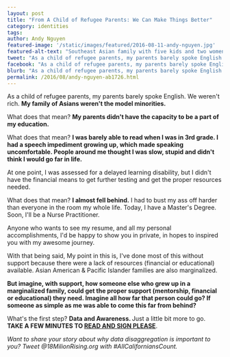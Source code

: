 ```yaml
---
layout: post
title: "From A Child of Refugee Parents: We Can Make Things Better"
category: identities
tags:
author: Andy Nguyen
featured-image: '/static/images/featured/2016-08-11-andy-nguyen.jpg'
featured-alt-text: "Southeast Asian family with five kids and two women stands in front of beach. Most smile into the camera, others aren't ready."
tweet: "As a child of refugee parents, my parents barely spoke English. We weren't rich. We weren't the model minorities #AllCaliforniansCount"
facebook: "As a child of refugee parents, my parents barely spoke English. We weren't rich. We weren't the model minorities #AllCaliforniansCount Sign the petition: http://action.18mr.org/AB1726/"
blurb: "As a child of refugee parents, my parents barely spoke English. We weren't rich. My family of Asians weren't the model minorities."
permalink: /2016/08/andy-nguyen-ab1726.html
---
```

	
As a child of refugee parents, my parents barely spoke English. We weren't rich. <strong> My family of Asians weren't the model minorities.</strong>

What does that mean? <strong>My parents didn't have the capacity to be a part of my education.</strong>

What does that mean? <strong> I was barely able to read when I was in 3rd grade. I had a speech impediment growing up, which made speaking uncomfortable. People around me thought I was slow, stupid and didn't think I would go far in life.</strong>

At one point, I was assessed for a delayed learning disability, but I didn't have the financial means to get further testing and get the proper resources needed.

What does that mean? <strong>I almost fell behind.</strong> I had to bust my ass off harder than everyone in the room my whole life. Today, I have a Master's Degree. Soon, I'll be a Nurse Practitioner.

Anyone who wants to see my resume, and all my personal accomplishments, I'd be happy to show you in private, in hopes to inspired you with my awesome journey.

With that being said, My point in this is, I've done most of this without support because there were a lack of resources (financial or educational) available. Asian American & Pacific Islander families are also marginalized.

<strong>But imagine, with support, how someone else who grew up in a marginalized family, could get the proper support (mentorship, financial or educational) they need. Imagine all how far that person could go? If someone as simple as me was able to come this far from behind?</strong>

What's the first step? <strong> Data and Awareness. </strong> Just a little bit more to go. <strong> TAKE A FEW MINUTES TO <a href="http://action.18mr.org/AB1726" target="_blank">READ AND SIGN PLEASE</a></strong>.

<i>Want to share your story about why data disaggregation is important to you? Tweet @18MilionRising.org with #AllCaliforniansCount.</i>
